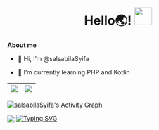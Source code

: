 <!---
- 👀 I’m interested in ...
- 💞️ I’m looking to collaborate on ...
- 📫 How to reach me ...
salsabilaSyifa/salsabilaSyifa is a ✨ special ✨ repository because its `README.md` (this file) appears on your GitHub profile.
You can click the Preview link to take a look at your changes.
<a><img align="center" src="https://readme-jokes.vercel.app/api?bgColor=%23fffefe&borderColor=%23d9d8d8&qColor=%234e7df3&aColor=%23c792ea" /></a> 
--->

<h1 align="center">
  Hello🌏!
  <img src="https://media.giphy.com/media/4QLseO7ZLaykv73Jca/giphy.gif" width="40">
</h1>

**About me**

- 👋 Hi, I’m @salsabilaSyifa

- 🌱 I’m currently learning PHP and Kotlin
 
| <a href="https://github.com/salsabilaSyifa/github-readme-stats"><img align="center" src="https://bad-apple-github-readme.vercel.app/api?show_bg=1&username=salsabilaSyifa&show_icons=true&theme=buefy&hide_border=true" /></a> | <a href="https://github.com/salsabilaSyifa/github-readme-stats"><img align="center" src="https://github-readme-stats.vercel.app/api/top-langs/?username=salsabilaSyifa&layout=compact&theme=buefy&hide_border=true" /></a> |
| ------------- | ------------- |

<!-- https://github.com/salsabilaSyifa/github-readme-activity-graph -->
<a href="https://github.com/salsabilaSyifa/github-readme-activity-graph"><img alt="salsabilaSyifa's Activity Graph" src="https://activity-graph.herokuapp.com/graph?username=salsabilaSyifa&theme=dracula" /></a>

<a href="https://github.com/piyushsuthar/github-readme-quotes"><img align="center" src="https://quotes-github-readme.vercel.app/api?type=horizontal" /></a> 
[![Typing SVG](https://readme-typing-svg.herokuapp.com?center=true&vCenter=true&lines=Just+Keep+Alive;Keep+Calm+and+Love+Coding)](https://git.io/typing-svg)
